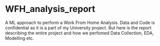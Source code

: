 # WFH_analysis_report
A ML approach to perform a Work From Home Analysis. Data and Code is confidential as it is a part of my University project. But here is the report describing the entire project and how we perfomed Data Collection, EDA, Modelling etc.
